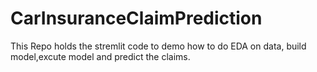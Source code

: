 # CarInsuranceClaimPrediction
This Repo holds the stremlit code to demo how to do EDA on data, build model,excute model and predict the claims.
